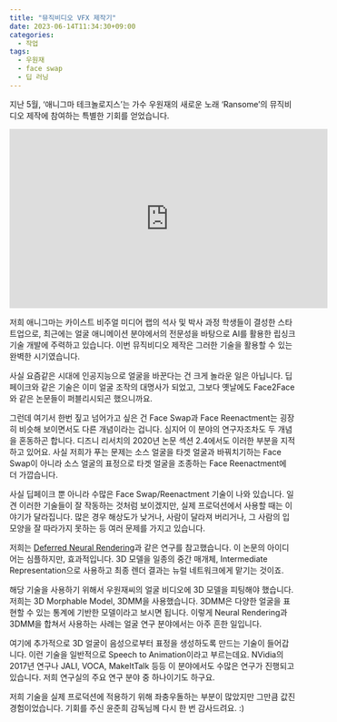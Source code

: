 ```yaml
---
title: "뮤직비디오 VFX 제작기"
date: 2023-06-14T11:34:30+09:00
categories:
  - 작업
tags:
  - 우원재
  - face swap
  - 딥 러닝
---
```


지난 5월, ‘애니그마 테크놀로지스’는 가수 우원재의 새로운 노래 ‘Ransome’의 뮤직비디오 제작에 참여하는 특별한 기회를 얻었습니다.


<iframe width="560" height="315" src="https://www.youtube.com/embed/PRtHZvclTsg?si=aPLiQiE315aEZGO6" title="YouTube video player" frameborder="0" allow="accelerometer; autoplay; clipboard-write; encrypted-media; gyroscope; picture-in-picture; web-share" referrerpolicy="strict-origin-when-cross-origin" allowfullscreen></iframe>


저희 애니그마는 카이스트 비주얼 미디어 랩의 석사 및 박사 과정 학생들이 결성한 스타트업으로, 최근에는 얼굴 애니메이션 분야에서의 전문성을 바탕으로 AI를 활용한 립싱크 기술 개발에 주력하고 있습니다. 이번 뮤직비디오 제작은 그러한 기술을 활용할 수 있는 완벽한 시기였습니다.

사실 요즘같은 시대에 인공지능으로 얼굴을 바꾼다는 건 크게 놀라운 일은 아닙니다. 딥페이크와 같은 기술은 이미 얼굴 조작의 대명사가 되었고, 그보다 옛날에도 Face2Face와 같은 논문들이 퍼블리시되곤 했으니까요.

그런데 여기서 한번 짚고 넘어가고 싶은 건 Face Swap과 Face Reenactment는 굉장히 비슷해 보이면서도 다른 개념이라는 겁니다. 심지어 이 분야의 연구자조차도 두 개념을 혼동하곤 합니다. 디즈니 리서치의 2020년 논문 섹션 2.4에서도 이러한 부분을 지적하고 있어요. 사실 저희가 푸는 문제는 소스 얼굴을 타겟 얼굴과 바꿔치기하는 Face Swap이 아니라 소스 얼굴의 표정으로 타겟 얼굴을 조종하는 Face Reenactment에 더 가깝습니다.

사실 딥페이크 뿐 아니라 수많은 Face Swap/Reenactment 기술이 나와 있습니다. 일견 이러한 기술들이 잘 작동하는 것처럼 보이겠지만, 실제 프로덕션에서 사용할 때는 이야기가 달라집니다. 많은 경우 해상도가 낮거나, 사람이 달라져 버리거나, 그 사람의 입모양을 잘 따라가지 못하는 등 여러 문제를 가지고 있습니다.

저희는 [Deferred Neural Rendering](https://arxiv.org/abs/1904.12356)과 같은 연구를 참고했습니다. 이 논문의 아이디어는 심플하지만, 효과적입니다. 3D 모델을 일종의 중간 매개체, Intermediate Representation으로 사용하고 최종 렌더 결과는 뉴럴 네트워크에게 맡기는 것이죠.

해당 기술을 사용하기 위해서 우원재씨의 얼굴 비디오에 3D 모델을 피팅해야 했습니다. 저희는 3D Morphable Model, 3DMM을 사용했습니다. 3DMM은 다양한 얼굴을 표현할 수 있는 통계에 기반한 모델이라고 보시면 됩니다. 이렇게 Neural Rendering과 3DMM을 합쳐서 사용하는 사례는 얼굴 연구 분야에서는 아주 흔한 일입니다.

여기에 추가적으로 3D 얼굴이 음성으로부터 표정을 생성하도록 만드는 기술이 들어갑니다. 이런 기술을 일반적으로 Speech to Animation이라고 부르는데요. NVidia의 2017년 연구나 JALI, VOCA, MakeItTalk 등등 이 분야에서도 수많은 연구가 진행되고 있습니다. 저희 연구실의 주요 연구 분야 중 하나이기도 하구요.

저희 기술을 실제 프로덕션에 적용하기 위해 좌충우돌하는 부분이 많았지만 그만큼 값진 경험이었습니다. 기회를 주신 윤준희 감독님께 다시 한 번 감사드려요. :)

